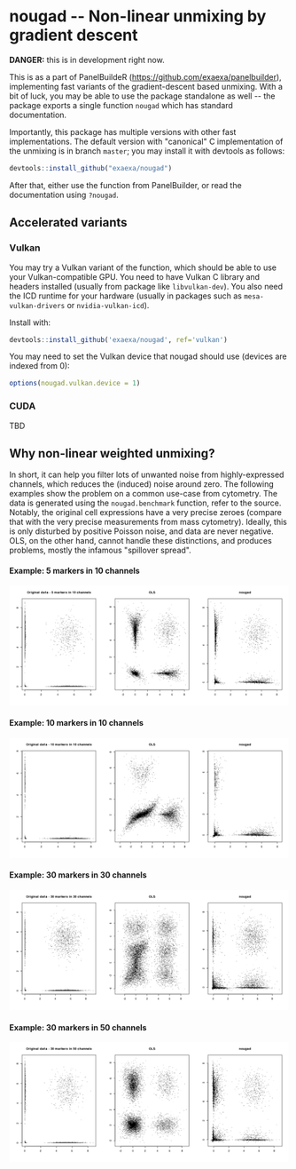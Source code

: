 # nougad -- Non-linear unmixing by gradient descent

**DANGER:** this is in development right now.

This is as a part of PanelBuildeR (https://github.com/exaexa/panelbuilder),
implementing fast variants of the gradient-descent based unmixing. With a bit
of luck, you may be able to use the package standalone as well -- the package
exports a single function `nougad` which has standard documentation.

Importantly, this package has multiple versions with other fast
implementations. The default version with "canonical" C implementation of the
unmixing is in branch `master`; you may install it with devtools as follows:

```r
devtools::install_github("exaexa/nougad")
```

After that, either use the function from PanelBuilder, or read the
documentation using `?nougad`.

## Accelerated variants

### Vulkan

You may try a Vulkan variant of the function, which should be able to use your
Vulkan-compatible GPU. You need to have Vulkan C library and headers installed
(usually from package like `libvulkan-dev`). You also need the ICD runtime for
your hardware (usually in packages such as `mesa-vulkan-drivers` or
`nvidia-vulkan-icd`).

Install with:
```r
devtools::install_github('exaexa/nougad', ref='vulkan')
```

You may need to set the Vulkan device that nougad should use (devices are
indexed from 0):
```r
options(nougad.vulkan.device = 1)
```

### CUDA

TBD

## Why non-linear weighted unmixing?

In short, it can help you filter lots of unwanted noise from highly-expressed
channels, which reduces the (induced) noise around zero. The following examples
show the problem on a common use-case from cytometry. The data is generated
using the `nougad.benchmark` function, refer to the source. Notably, the
original cell expressions have a very precise zeroes (compare that with the
very precise measurements from mass cytometry). Ideally, this is only disturbed
by positive Poisson noise, and data are never negative. OLS, on the other hand,
cannot handle these distinctions, and produces problems, mostly the infamous
"spillover spread".

#### Example: 5 markers in 10 channels

![5markers-10channels](media/5m-10c.png)

#### Example: 10 markers in 10 channels

![10markers-10channels](media/10m-10c.png)

#### Example: 30 markers in 30 channels

![30markers-30channels](media/30m-30c.png)

#### Example: 30 markers in 50 channels

![30markers-50channels](media/30m-50c.png)
